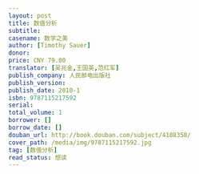 ```yaml
---
layout: post
title: 数值分析
subtitle: 
casename: 数学之美
author: [Timothy Sauer]
donor: 
price: CNY 79.00
translator: [吴兆金,王国英,范红军]
publish_company: 人民邮电出版社
publish_version: 
publish_date: 2010-1
isbn: 9787115217592
serial: 
total_volume: 1
borrower: []
borrow_date: []
douban_url: http://book.douban.com/subject/4188358/
cover_path: /media/img/9787115217592.jpg
tag: [数值分析]
read_status: 想读
---
```

